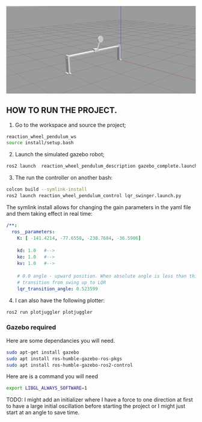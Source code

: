 ![REACTION WHEEL](/extra_resources/Screenshot%202024-11-30%20182851.png)

## HOW TO RUN THE PROJECT.
1. Go to the workspace and source the project;

```bash
reaction_wheel_pendulum_ws
source install/setup.bash
```

2. Launch the simulated gazebo robot;

```bash
ros2 launch  reaction_wheel_pendulum_description gazebo_complete.launch.xml
```

3. The run the controller on another bash:

```bash
colcon build --symlink-install
ros2 launch reaction_wheel_pendulum_control lqr_swinger.launch.py
```
The symlink install allows for changing the gain parameters in the yaml file and them taking effect in real time:

```yaml
/**:
  ros__parameters:
    K: [ -141.4214, -77.6558, -238.7684, -36.5906]

    kd: 1.0   #-->
    ke: 1.0   #-->
    kv: 1.0   #-->

    # 0.0 angle - upward position. When absolute angle is less than this threshold
    # transition from swing up to LQR
    lqr_transition_angle: 0.523599
```

4. I can also have the following plotter:

```bash
ros2 run plotjuggler plotjuggler
```

### Gazebo required

Here are some dependancies you will need.

```bash
sudo apt-get install gazebo
sudo apt install ros-humble-gazebo-ros-pkgs
sudo apt install ros-humble-gazebo-ros2-control
```

Here are is a command you will need

```bash
export LIBGL_ALWAYS_SOFTWARE=1
```


TODO: I might add an initializer where I have a force to one direction at first to have a large initial oscillation before starting the project or I might just start at an angle to save time.
